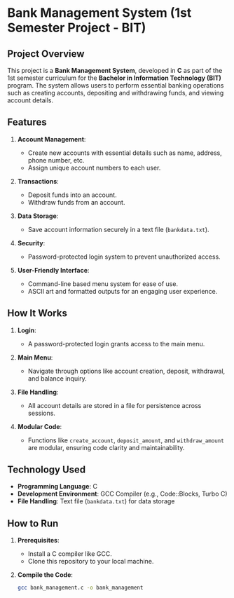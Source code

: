# Bank Management System (1st Semester Project - BIT)

## Project Overview

This project is a **Bank Management System**, developed in **C** as part of the 1st semester curriculum for the **Bachelor in Information Technology (BIT)** program. The system allows users to perform essential banking operations such as creating accounts, depositing and withdrawing funds, and viewing account details. 

## Features

1. **Account Management**:
   - Create new accounts with essential details such as name, address, phone number, etc.
   - Assign unique account numbers to each user.

2. **Transactions**:
   - Deposit funds into an account.
   - Withdraw funds from an account.

3. **Data Storage**:
   - Save account information securely in a text file (`bankdata.txt`).

4. **Security**:
   - Password-protected login system to prevent unauthorized access.

5. **User-Friendly Interface**:
   - Command-line based menu system for ease of use.
   - ASCII art and formatted outputs for an engaging user experience.

## How It Works

1. **Login**:
   - A password-protected login grants access to the main menu.

2. **Main Menu**:
   - Navigate through options like account creation, deposit, withdrawal, and balance inquiry.

3. **File Handling**:
   - All account details are stored in a file for persistence across sessions.

4. **Modular Code**:
   - Functions like `create_account`, `deposit_amount`, and `withdraw_amount` are modular, ensuring code clarity and maintainability.

## Technology Used

- **Programming Language**: C
- **Development Environment**: GCC Compiler (e.g., Code::Blocks, Turbo C)
- **File Handling**: Text file (`bankdata.txt`) for data storage

## How to Run

1. **Prerequisites**:
   - Install a C compiler like GCC.
   - Clone this repository to your local machine.

2. **Compile the Code**:
   ```bash
   gcc bank_management.c -o bank_management
